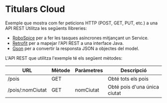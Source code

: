 # Titulars Cloud

Exemple que mostra com fer peticions HTTP (POST, GET, PUT, etc.) a una API REST
Utilitza les següents llibreries:
* [RoboSpice](https://github.com/stephanenicolas/robospice) per a fer les tasques asíncrones mitjançant un Service.
* [Retrofit](http://square.github.io/retrofit/) per a mapejar l'API REST a una interface Java.
* [Gson](https://github.com/google/gson) per a convertir la responsta JSON a objectes del model.

L'API REST que utilitza l'exemple té els següent mètodes:

| URL                | Mètode  | Paràmetres          | Descripció                  |
| ------------------ |---------| --------------------|-----------------------------|
| /pois              | GET     |                     | Obté tots els pois          |
| /pois/:nomCiutat   | GET     |        nomCiutat    | Obté pois d'una única ciutat|

